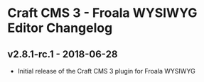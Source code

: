 # Craft CMS 3 - Froala WYSIWYG Editor Changelog

## v2.8.1-rc.1 - 2018-06-28

- Initial release of the Craft CMS 3 plugin for Froala WYSIWYG
